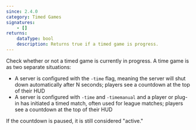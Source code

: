 ```yaml
---
since: 2.4.0
category: Timed Games
signatures:
    - []
returns:
    dataType: bool
    description: Returns true if a timed game is progress.
---
```


Check whether or not a timed game is currently in progress. A time game is as two separate situations:

- A server is configured with the `-time` flag, meaning the server will shut down automatically after N seconds; players see a countdown at the top of their HUD
- A server is configured with `-time` and `-timemanual` and a player or plug-in has initiated a timed match, often used for league matches; players see a countdown at the top of their HUD

If the countdown is paused, it is still considered "active."

